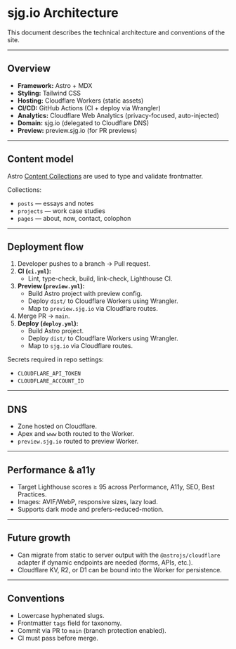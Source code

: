 # sjg.io Architecture

This document describes the technical architecture and conventions of the site.

---

## Overview
- **Framework:** Astro + MDX
- **Styling:** Tailwind CSS
- **Hosting:** Cloudflare Workers (static assets)
- **CI/CD:** GitHub Actions (CI + deploy via Wrangler)
- **Analytics:** Cloudflare Web Analytics (privacy-focused, auto-injected)
- **Domain:** sjg.io (delegated to Cloudflare DNS)
- **Preview:** preview.sjg.io (for PR previews)

---

## Content model
Astro [Content Collections](https://docs.astro.build/en/guides/content-collections/)
are used to type and validate frontmatter.

Collections:
- `posts` — essays and notes
- `projects` — work case studies
- `pages` — about, now, contact, colophon

---

## Deployment flow
1. Developer pushes to a branch → Pull request.
2. **CI (`ci.yml`):**  
   - Lint, type-check, build, link-check, Lighthouse CI.
3. **Preview (`preview.yml`):**  
   - Build Astro project with preview config.
   - Deploy `dist/` to Cloudflare Workers using Wrangler.
   - Map to `preview.sjg.io` via Cloudflare routes.
4. Merge PR → `main`.
5. **Deploy (`deploy.yml`):**  
   - Build Astro project.  
   - Deploy `dist/` to Cloudflare Workers using Wrangler.  
   - Map to `sjg.io` via Cloudflare routes.

Secrets required in repo settings:
- `CLOUDFLARE_API_TOKEN`
- `CLOUDFLARE_ACCOUNT_ID`

---

## DNS
- Zone hosted on Cloudflare.
- Apex and `www` both routed to the Worker.
- `preview.sjg.io` routed to preview Worker.

---

## Performance & a11y
- Target Lighthouse scores ≥ 95 across Performance, A11y, SEO, Best Practices.
- Images: AVIF/WebP, responsive sizes, lazy load.
- Supports dark mode and prefers-reduced-motion.

---

## Future growth
- Can migrate from static to server output with the `@astrojs/cloudflare` adapter
  if dynamic endpoints are needed (forms, APIs, etc.).
- Cloudflare KV, R2, or D1 can be bound into the Worker for persistence.

---

## Conventions
- Lowercase hyphenated slugs.
- Frontmatter `tags` field for taxonomy.
- Commit via PR to `main` (branch protection enabled).
- CI must pass before merge.
